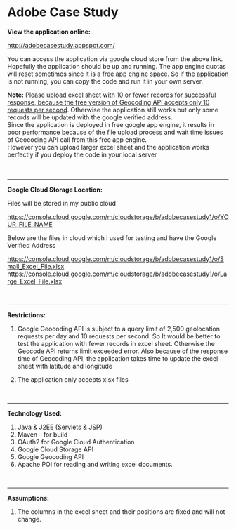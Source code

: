# Adobe Case Study


<b>View the application online:</b>

http://adobecasestudy.appspot.com/

You can access the application via google cloud store from the above link. Hopefully the application should be up and running. The app engine quotas will reset sometimes since it is a free app engine space. So if the application is not running, you can copy the code and run it in your own server.

<b>Note:</b> <u style="text-decoration: underline;">Please upload excel sheet with 10 or fewer records for successful response, because the free version of Geocoding API accepts only 10 requests per second</u>. Otherwise the application still works but only some records will be updated with the google verified address.<br>
Since the application is deployed in free google app engine, it results in poor performance because of the file upload process and wait time issues of Geocoding API call from this free app engine.<br>
However you can upload larger excel sheet and the application works perfectly if you deploy the code in your local server
<br><br><br>



-------------------


<b>Google Cloud Storage Location:</b>

Files will be stored in my public cloud

https://console.cloud.google.com/m/cloudstorage/b/adobecasestudy1/o/YOUR_FILE_NAME

Below are the files in cloud which i used for testing and have the Google Verified Address

https://console.cloud.google.com/m/cloudstorage/b/adobecasestudy1/o/Small_Excel_File.xlsx
https://console.cloud.google.com/m/cloudstorage/b/adobecasestudy1/o/Large_Excel_File.xlsx

<br>

-------------------


<b>Restrictions:</b>

1) Google Geocoding API is subject to a query limit of 2,500 geolocation requests per day and 10 requests per second. So It would be better to test the application with fewer records in excel sheet. Otherwise the Geocode API returns limit exceeded error. Also because of the response time of Geocoding API, the application takes time to update the excel sheet with latitude and longitude

2) The application only accepts xlsx files

<br>

-------------------

<b>Technology Used:</b>

1. Java & J2EE (Servlets & JSP)
2. Maven - for build
3. OAuth2 for Google Cloud Authentication
4. Google Cloud Storage API
5. Google Geocoding API
6. Apache POI for reading and writing excel documents.



<br>


-------------------


<b>Assumptions:</b>

1) The columns in the excel sheet and their positions are fixed and will not change.














